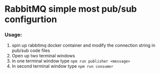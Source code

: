 # RabbitMQ simple most pub/sub configurtion

### Usage:

1. spin up rabbitmq docker container and modify the connection string in pub/sub code files
2. Open up two terminal windows
3. In one terminal window type `npm run publisher <message>`
4. In second terminal window type `npm run consumer`
